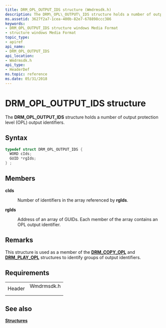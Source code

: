 ```yaml
---
title: DRM_OPL_OUTPUT_IDS structure (Wmdrmsdk.h)
description: The DRM\_OPL\_OUTPUT\_IDS structure holds a number of output protection level (OPL) output identifiers.
ms.assetid: 3627f2a7-1cea-400b-82e7-678898ccc386
keywords:
- DRM_OPL_OUTPUT_IDS structure windows Media Format
- structure windows Media Format
topic_type:
- apiref
api_name:
- DRM_OPL_OUTPUT_IDS
api_location:
- Wmdrmsdk.h
api_type:
- HeaderDef
ms.topic: reference
ms.date: 05/31/2018
---
```


# DRM\_OPL\_OUTPUT\_IDS structure

The **DRM\_OPL\_OUTPUT\_IDS** structure holds a number of output protection level (OPL) output identifiers.

## Syntax


```C++
typedef struct DRM_OPL_OUTPUT_IDS {
  WORD cIds;
  GUID *rgIds;
} ;
```



## Members

<dl> <dt>

**cIds**
</dt> <dd>

Number of identifiers in the array referenced by **rgIds**.

</dd> <dt>

**rgIds**
</dt> <dd>

Address of an array of GUIDs. Each member of the array contains an OPL output identifier.

</dd> </dl>

## Remarks

This structure is used as a member of the [**DRM\_COPY\_OPL**](drmdrm-copy-opl.md) and [**DRM\_PLAY\_OPL**](drmdrm-play-opl.md) structures to identify groups of output identifiers.

## Requirements



|                   |                                                                                       |
|-------------------|---------------------------------------------------------------------------------------|
| Header<br/> | <dl> <dt>Wmdrmsdk.h</dt> </dl> |



## See also

<dl> <dt>

[**Structures**](drm-structures.md)
</dt> </dl>

 

 





